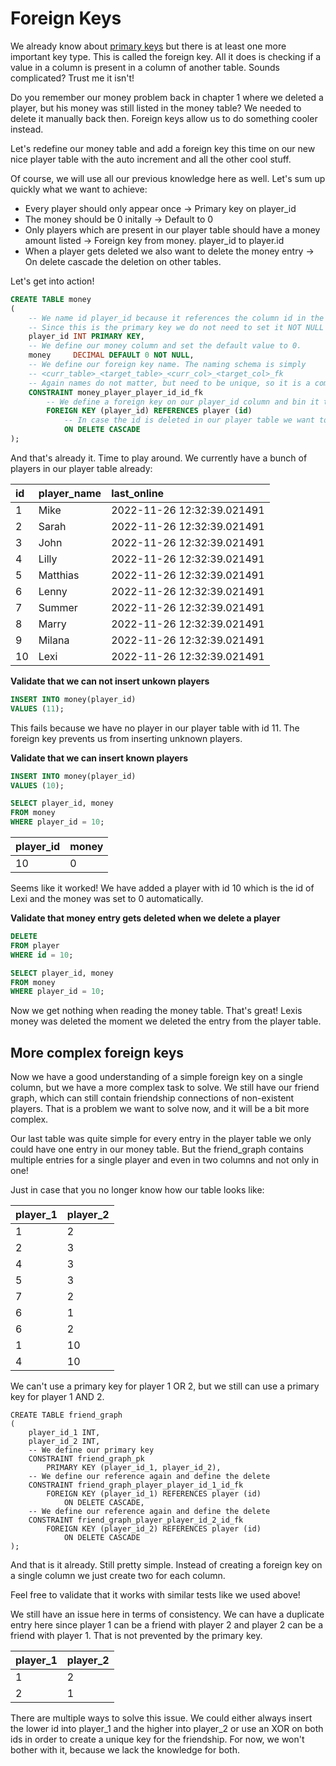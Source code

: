 # Foreign Keys

We already know about [primary keys](primary_keys.md) but there is at least one more important key type. This is
called the foreign key. All it does is checking if a value in a column is present in a column of another table.
Sounds complicated? Trust me it isn't!

Do you remember our money problem back in chapter 1 where we deleted a player, but his money was still listed in the
money table? We needed to delete it manually back then. Foreign keys allow us to do something cooler instead.

Let's redefine our money table and add a foreign key this time on our new nice player table with the auto increment
and all the other cool stuff.

Of course, we will use all our previous knowledge here as well. Let's sum up quickly what we want to achieve:

- Every player should only appear once -> Primary key on player_id
- The money should be 0 initally -> Default to 0
- Only players which are present in our player table should have a money amount listed -> Foreign key from money.
  player_id to player.id
- When a player gets deleted we also want to delete the money entry -> On delete cascade the deletion on other tables.

Let's get into action!

```sql
CREATE TABLE money
(
    -- We name id player_id because it references the column id in the player table.
    -- Since this is the primary key we do not need to set it NOT NULL
    player_id INT PRIMARY KEY,
    -- We define our money column and set the default value to 0.
    money     DECIMAL DEFAULT 0 NOT NULL,
    -- We define our foreign key name. The naming schema is simply 
    -- <curr_table>_<target_table>_<curr_col>_<target_col>_fk
    -- Again names do not matter, but need to be unique, so it is a common practice to name them like this.
    CONSTRAINT money_player_player_id_id_fk
        -- We define a foreign key on our player_id column and bin it to the id column of the player table.
        FOREIGN KEY (player_id) REFERENCES player (id)
            -- In case the id is deleted in our player table we want to delete
            ON DELETE CASCADE
);
```

And that's already it. Time to play around. We currently have a bunch of players in our player table already:

| id  | player\_name | last\_online               |
|:----|:-------------|:---------------------------|
| 1   | Mike         | 2022-11-26 12:32:39.021491 |
| 2   | Sarah        | 2022-11-26 12:32:39.021491 |
| 3   | John         | 2022-11-26 12:32:39.021491 |
| 4   | Lilly        | 2022-11-26 12:32:39.021491 |
| 5   | Matthias     | 2022-11-26 12:32:39.021491 |
| 6   | Lenny        | 2022-11-26 12:32:39.021491 |
| 7   | Summer       | 2022-11-26 12:32:39.021491 |
| 8   | Marry        | 2022-11-26 12:32:39.021491 |
| 9   | Milana       | 2022-11-26 12:32:39.021491 |
| 10  | Lexi         | 2022-11-26 12:32:39.021491 |

**Validate that we can not insert unkown players**

```sql
INSERT INTO money(player_id)
VALUES (11);
```

This fails because we have no player in our player table with id 11. The foreign key prevents us from inserting
unknown players.

**Validate that we can insert known players**

```sql
INSERT INTO money(player_id)
VALUES (10);

SELECT player_id, money
FROM money
WHERE player_id = 10;
```

| player\_id | money |
|:-----------|:------|
| 10         | 0     |

Seems like it worked! We have added a player with id 10 which is the id of Lexi and the money was set to 0
automatically.

**Validate that money entry gets deleted when we delete a player**

```sql
DELETE
FROM player
WHERE id = 10;

SELECT player_id, money
FROM money
WHERE player_id = 10;
```

Now we get nothing when reading the money table. That's great! Lexis money was deleted the moment we deleted the
entry from the player table.

## More complex foreign keys

Now we have a good understanding of a simple foreign key on a single column, but we have a more complex task to
solve. We still have our friend graph, which can still contain friendship connections of non-existent players. That
is a problem we want to solve now, and it will be a bit more complex.

Our last table was quite simple for every entry in the player table we only could have one entry in our money table.
But the friend_graph contains multiple entries for a single player and even in two columns and not only in one!

Just in case that you no longer know how our table looks like:

| player\_1 | player\_2 |
|:----------|:----------|
| 1         | 2         |
| 2         | 3         |
| 4         | 3         |
| 5         | 3         |
| 7         | 2         |
| 6         | 1         |
| 6         | 2         |
| 1         | 10        |
| 4         | 10        |

We can't use a primary key for player 1 OR 2, but we still can use a primary key for player 1 AND 2.

```postgresql
CREATE TABLE friend_graph
(
    player_id_1 INT,
    player_id_2 INT,
    -- We define our primary key
    CONSTRAINT friend_graph_pk
        PRIMARY KEY (player_id_1, player_id_2),
    -- We define our reference again and define the delete
    CONSTRAINT friend_graph_player_player_id_1_id_fk
        FOREIGN KEY (player_id_1) REFERENCES player (id)
            ON DELETE CASCADE,
    -- We define our reference again and define the delete
    CONSTRAINT friend_graph_player_player_id_2_id_fk
        FOREIGN KEY (player_id_2) REFERENCES player (id)
            ON DELETE CASCADE
);
```

And that is it already. Still pretty simple. Instead of creating a foreign key on a single column we just create two
for each column.

Feel free to validate that it works with similar tests like we used above!

We still have an issue here in terms of consistency. We can have a duplicate entry here since player 1 can be
a friend with player 2 and player 2 can be a friend with player 1. That is not prevented by the primary key.

| player\_1 | player\_2 |
|:----------|:----------|
| 1         | 2         |
| 2         | 1         |

There are multiple ways to solve this issue. We could either always insert the lower id into player_1 and the higher
into player_2 or use an XOR on both ids in order to create a unique key for the friendship. For now, we won't bother
with it, because we lack the knowledge for both.
